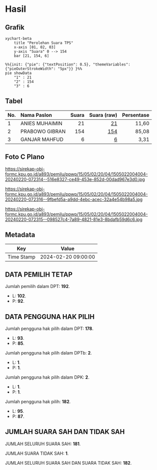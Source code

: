# Hasil

## Grafik

```mermaid
xychart-beta
    title "Perolehan Suara TPS"
    x-axis [01, 02, 03]
    y-axis "Suara" 0 --> 154
    bar [21, 154, 6]
```

```mermaid
%%{init: {"pie": {"textPosition": 0.5}, "themeVariables": {"pieOuterStrokeWidth": "5px"}} }%%
pie showData
    "1" : 21
    "2" : 154
    "3" : 6
```

## Tabel

| No. | Nama Paslon    | Suara | Suara (raw) | Persentase |
|:--- |:-------------- | -----:| -----------:| ----------:|
| 1   | ANIES MUHAIMIN | 21    | [21][p-1]   | 11,60      |
| 2   | PRABOWO GIBRAN | 154   | [154][p-2]  | 85,08      |
| 3   | GANJAR MAHFUD  | 6     | [6][p-3]    | 3,31       |


[p-1]: https://github.com/gigit-pemilu/pemilu-2024-15-jambi/blob/main/pilpres/hitung-suara/sub/15-jambi/sub/05--muaro-jambi/sub/02-sekernan/sub/2004-pematang-pulai/sub/004-tps/sub/paslon-1.txt
[p-2]: https://github.com/gigit-pemilu/pemilu-2024-15-jambi/blob/main/pilpres/hitung-suara/sub/15-jambi/sub/05--muaro-jambi/sub/02-sekernan/sub/2004-pematang-pulai/sub/004-tps/sub/paslon-2.txt
[p-3]: https://github.com/gigit-pemilu/pemilu-2024-15-jambi/blob/main/pilpres/hitung-suara/sub/15-jambi/sub/05--muaro-jambi/sub/02-sekernan/sub/2004-pematang-pulai/sub/004-tps/sub/paslon-3.txt

## Foto C Plano

https://sirekap-obj-formc.kpu.go.id/a893/pemilu/ppwp/15/05/02/20/04/1505022004004-20240220-072314--516e8327-ce49-453e-852d-00dad967e3d0.jpg

https://sirekap-obj-formc.kpu.go.id/a893/pemilu/ppwp/15/05/02/20/04/1505022004004-20240220-072316--9fbefd5a-a9dd-4ebc-acec-32a4e54b98a5.jpg

https://sirekap-obj-formc.kpu.go.id/a893/pemilu/ppwp/15/05/02/20/04/1505022004004-20240220-072315--098527c4-7a89-4821-81e3-8bdafb59d6c6.jpg


## Metadata

| Key        | Value               |
| ---------- | ------------------- |
| Time Stamp | 2024-02-20 09:00:00 |


## DATA PEMILIH TETAP

Jumlah pemilih dalam DPT: **192**.
 * L: **102**.
 * P: **92**.

## DATA PENGGUNA HAK PILIH

Jumlah pengguna hak pilih dalam DPT: **178**.
 * L: **93**.
 * P: **85**.

Jumlah pengguna hak pilih dalam DPTb: **2**.
 * L: **1**.
 * P: **1**.

Jumlah pengguna hak pilih dalam DPK: **2**.
 * L: **1**.
 * P: **1**.

Jumlah pengguna hak pilih: **182**.
 * L: **95**.
 * P: **87**.

## JUMLAH SUARA SAH DAN TIDAK SAH

JUMLAH SELURUH SUARA SAH: **181**.

JUMLAH SUARA TIDAK SAH: **1**.

JUMLAH SELURUH SUARA SAH DAN SUARA TIDAK SAH: **182**.


